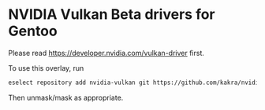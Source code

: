 NVIDIA Vulkan Beta drivers for Gentoo
=====================================

Please read https://developer.nvidia.com/vulkan-driver first.

To use this overlay, run

```bash
eselect repository add nvidia-vulkan git https://github.com/kakra/nvidia-vulkan.git
```

Then unmask/mask as appropriate.
